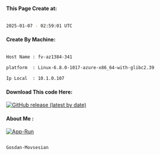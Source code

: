 
   
#### This Page Create at:

```bash

2025-01-07 - 02:59:01 UTC

```

#### Create By Machine:

```bash

Host Name : fv-az1384-341

platform  : Linux-6.8.0-1017-azure-x86_64-with-glibc2.39

Ip Local  : 10.1.0.107

```
#### Download This code Here:

[![GitHub release (latest by date)](https://img.shields.io/github/v/release/Gosdan-Movsesian/Gosdan?style=for-the-badge&label=Download)](https://github.com/Gosdan-Movsesian/Gosdan/releases) 

</p> 

#### About Me :

[![App-Run](https://github.com/Gosdan-Movsesian/Gosdan/actions/workflows/App-Run.yml/badge.svg)](https://github.com/Gosdan-Movsesian/Gosdan/actions/workflows/App-Run.yml)

```bash

Gosdan-Movsesian

```

